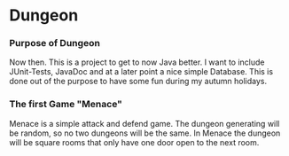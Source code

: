# Dungeon

### Purpose of Dungeon
Now then. This is a project to get to now Java better.
I want to include JUnit-Tests, JavaDoc and at a later point a nice simple Database. 
This is done out of the purpose to have some fun during my autumn holidays.

### The first Game "Menace"
Menace is a simple attack and defend game. The dungeon generating will be random, so no two dungeons
will be the same. In Menace the dungeon will be square rooms that only have one door open to the
next room.
